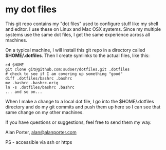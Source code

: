 
# my dot files

This git repo contains my "dot files" used to configure
stuff like my shell and editor.  I use these on Linux
and Mac OSX systems.  Since my multiple systems use the
same dot files, I get the same experience across all
machines.

On a typical machine, I will install this git repo in
a directory called **$HOME/.dotfiles**.  Then I create
symlinks to the actual files, like this:

    cd $HOME
    git clone git@github.com:sudoer/dotfiles.git .dotfiles
    # check to see if I am covering up something "good"
    diff .dotfiles/bashrc .bashrc
    mv .bashrc .bashrc.orig
    ln -s .dotfiles/bashrc .bashrc
    ... and so on...

When I make a change to a local dot file, I go into the
$HOME/.dotfiles directory and do my git commits and push
them up here so I can see that same change on my other
machines.

If you have questions or suggestions, feel free to send
them my way.

Alan Porter, alan@alanporter.com


PS - accessible via ssh or https

